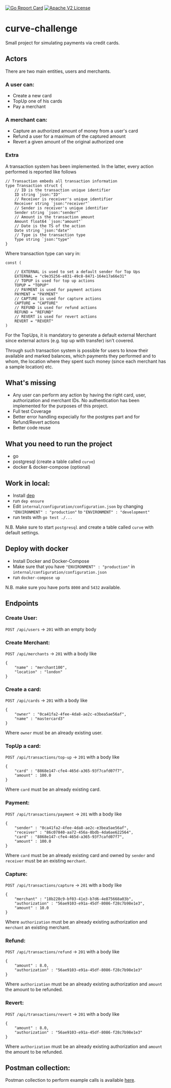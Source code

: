 [![Go Report Card](https://goreportcard.com/badge/github.com/AndreaM16/curve-challenge)](https://goreportcard.com/report/github.com/AndreaM16/curve-challenge)
[![Apache V2 License](http://img.shields.io/badge/license-Apache%20V2-blue.svg)](https://github.com/andream16/aws-sdk-go-bindings/blob/master/LICENSE.txt)

# curve-challenge

Small project for simulating payments via credit cards.

## Actors

There are two main entities, users and merchants. 
### A user can:
 - Create a new card
 - TopUp one of his cards
 - Pay a merchant
 
### A merchant can:
  - Capture an authorized amount of money from a user's card
  - Refund a user for a maximum of the captured amount
  - Revert a given amount of the original authorized one
 
### Extra

A transaction system has been implemented. In the latter, every action performed is reported like follows
```
// Transaction embeds all transaction information
type Transaction struct {
	// ID is the transaction unique identifier
	ID string `json:"ID"`
	// Receiver is receiver's unique identifier
	Receiver string `json:"receiver"`
	// Sender is receiver's unique identifier
	Sender string `json:"sender"`
	// Amount is the transaction amount
	Amount float64 `json:"amount"`
	// Date is the TS of the action
	Date string `json:"date"`
	// Type is the transaction type
	Type string `json:"type"`
}
```
Where transaction type can vary in:
```
const (

	// EXTERNAL is used to set a default sender for Top Ups
	EXTERNAL = "c9e35256-e831-49c8-8471-164e17a66e31"
	// TOPUP is used for top up actions
	TOPUP = "TOPUP"
	// PAYMENT is used for payment actions
	PAYMENT = "PAYMENT"
	// CAPTURE is used for capture actions
	CAPTURE = "CAPTURE"
	// REFUND is used for refund actions
	REFUND = "REFUND"
	// REVERT is used for revert actions
	REVERT = "REVERT"
)
```

For the TopUps, it is mandatory to generate a default external Merchant since external actors (e.g. top up with transfer) isn't covered.

Through such transaction system is possible for users to know their available and marked balances, which payments they performed and to whom, the location where they spent such money (since each merchant has a sample location) etc.
 
## What's missing

 - Any user can perform any action by having the right card, user, authorization and merchant IDs. No authentication has been implemented for the purposes of this project. 
 - Full test Coverage
 - Better error handling expecially for the postgres part and for Refund/Revert actions
 - Better code reuse
 
## What you need to run the project

 - go
 - postgresql (create a table called `curve`)
 - docker & docker-compose (optional)
 
## Work in local:
 - Install [dep](https://github.com/golang/dep)
 - run `dep ensure`
 - Edit `internal/configuration/configuration.json` by changing `"ENVIRONMENT" : "production"` to `"ENVIRONMENT" : "development"`
 - run tests with `go test ./...`

N.B. Make sure to start `postgresql` and create a table called `curve` with default settings.

## Deploy with docker
 - Install Docker and Docker-Compose
 - Make sure that you have `"ENVIRONMENT" : "production"` in `internal/configuration/configuration.json`
 - run `docker-compose up`
 
N.B. make sure you have ports `8000` and `5432` available.

## Endpoints

### Create User:

`POST /api/users` -> `201` with an empty body
 
### Create Merchant:

`POST /api/merchants` -> `201` with a body like 
```
{
	"name" : "merchant100",
	"location" : "london"
}
```

### Create a card:

`POST /api/cards` -> `201` with a body like 
```
{
	"owner" : "0ca41fa2-4fee-4da8-ae2c-e3bea5ae56af",
	"name" : "mastercard3"
}
```
Where `owner` must be an already existing user.

### TopUp a card:

`POST /api/transactions/top-up` -> `201` with a body like 
```
{
	"card" : "8868e147-cfe4-465d-a365-93f7cafd07f7",
	"amount" : 100.0
}
```
Where `card` must be an already existing card.

### Payment:

`POST /api/transactions/payment` -> `201` with a body like 
```
{
	"sender" : "0ca41fa2-4fee-4da8-ae2c-e3bea5ae56af",
	"receiver" : "86c07840-aa72-456a-8bdb-4da6ae622564",
	"card" : "8868e147-cfe4-465d-a365-93f7cafd07f7",
	"amount" : 100.0
}
```
Where `card` must be an already existing card and owned by `sender` and `receiver` must be an existing `merchant`.

### Capture:

`POST /api/transactions/capture` -> `201` with a body like 
```
{
	"merchant" : "18b228c9-bf03-41e3-b7d6-4e875668a03b",
	"authorization" : "56ae9103-e91a-45df-8086-f28c7b98e1e3",
	"amount" : 10.0
}
```
Where `authorization` must be an already existing authorization and `merchant` an existing merchant.

### Refund:

`POST /api/transactions/refund` -> `201` with a body like 
```
{
	"amount" : 8.0,
	"authorization" : "56ae9103-e91a-45df-8086-f28c7b98e1e3"
}
```
Where `authorization` must be an already existing authorization and `amount` the amount to be refunded.

### Revert:

`POST /api/transactions/revert` -> `201` with a body like 
```
{
	"amount" : 8.0,
	"authorization" : "56ae9103-e91a-45df-8086-f28c7b98e1e3"
}
```
Where `authorization` must be an already existing authorization and `amount` the amount to be refunded.

## Postman collection:

Postman collection to perform example calls is available [here](https://www.getpostman.com/collections/a1fab754cc06045e95cb).
